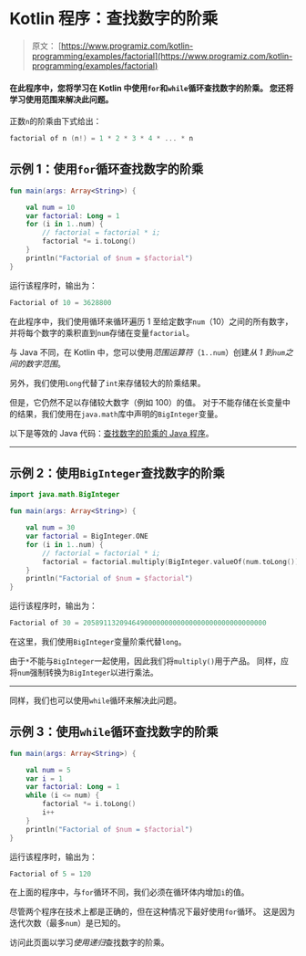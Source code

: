 # Kotlin 程序：查找数字的阶乘

> 原文： [https://www.programiz.com/kotlin-programming/examples/factorial](https://www.programiz.com/kotlin-programming/examples/factorial)

#### 在此程序中，您将学习在 Kotlin 中使用`for`和`while`循环查找数字的阶乘。 您还将学习使用范围来解决此问题。

正数`n`的阶乘由下式给出：

```kt
factorial of n (n!) = 1 * 2 * 3 * 4 * ... * n

```

## 示例 1：使用`for`循环查找数字的阶乘

```kt
fun main(args: Array<String>) {

    val num = 10
    var factorial: Long = 1
    for (i in 1..num) {
        // factorial = factorial * i;
        factorial *= i.toLong()
    }
    println("Factorial of $num = $factorial")
}
```

运行该程序时，输出为：

```kt
Factorial of 10 = 3628800
```

在此程序中，我们使用循环来循环遍历 1 至给定数字`num`（10）之间的所有数字，并将每个数字的乘积直到`num`存储在变量`factorial`。

与 Java 不同，在 Kotlin 中，您可以使用*范围运算符*（`1..num`）创建*从 1 到`num`之间的数字范围*。

另外，我们使用`Long`代替了`int`来存储较大的阶乘结果。

但是，它仍然不足以存储较大数字（例如 100）的值。 对于不能存储在长变量中的结果，我们使用在`java.math`库中声明的`BigInteger`变量。

以下是等效的 Java 代码：[查找数字的阶乘的 Java 程序](/java-programming/examples/factorial)。

* * *

## 示例 2：使用`BigInteger`查找数字的阶乘

```kt
import java.math.BigInteger

fun main(args: Array<String>) {

    val num = 30
    var factorial = BigInteger.ONE
    for (i in 1..num) {
        // factorial = factorial * i;
        factorial = factorial.multiply(BigInteger.valueOf(num.toLong()))
    }
    println("Factorial of $num = $factorial")
}
```

运行该程序时，输出为：

```kt
Factorial of 30 = 205891132094649000000000000000000000000000000
```

在这里，我们使用`BigInteger`变量阶乘代替`long`。

由于`*`不能与`BigInteger`一起使用，因此我们将`multiply()`用于产品。 同样，应将`num`强制转换为`BigInteger`以进行乘法。

* * *

同样，我们也可以使用`while`循环来解决此问题。

## 示例 3：使用`while`循环查找数字的阶乘

```kt
fun main(args: Array<String>) {

    val num = 5
    var i = 1
    var factorial: Long = 1
    while (i <= num) {
        factorial *= i.toLong()
        i++
    }
    println("Factorial of $num = $factorial")
}
```

运行该程序时，输出为：

```kt
Factorial of 5 = 120
```

在上面的程序中，与`for`循环不同，我们必须在循环体内增加`i`的值。

尽管两个程序在技术上都是正确的，但在这种情况下最好使用`for`循环。 这是因为迭代次数（最多`num`）是已知的。

访问此页面以学习*使用递归*查找数字的阶乘。